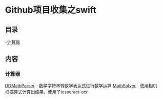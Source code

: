 # Github项目收集之swift

## 目录
-[计算器](#计算器)


## 内容
### 计算器
  [DDMathParser](https://github.com/davedelong/DDMathParser) - 数学字符串转数学表达式进行数学运算
  [MathSolver](https://github.com/onmyway133/MathSolver) - 使用相机扫描算式计算出结果，使用了tesseract-ocr